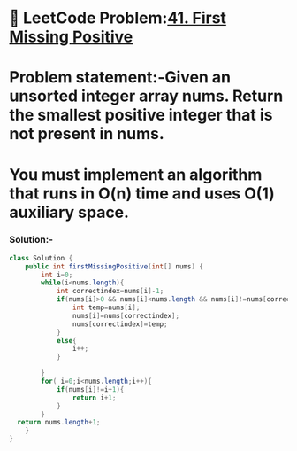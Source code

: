 # 📌 LeetCode Problem:[41. First Missing Positive](https://leetcode.com/problems/first-missing-positive/description/)

# **Problem statement:-Given an unsorted integer array nums. Return the smallest positive integer that is not present in nums.**

# **You must implement an algorithm that runs in O(n) time and uses O(1) auxiliary space.**

### Solution:-

``` java
class Solution {
    public int firstMissingPositive(int[] nums) {
        int i=0;
        while(i<nums.length){
            int correctindex=nums[i]-1;
            if(nums[i]>0 && nums[i]<nums.length && nums[i]!=nums[correctindex]){
                int temp=nums[i];
                nums[i]=nums[correctindex];
                nums[correctindex]=temp;
            }
            else{
                i++;
            }

        }
        for( i=0;i<nums.length;i++){
            if(nums[i]!=i+1){
                return i+1;
            }
        }
  return nums.length+1;
    }
}
